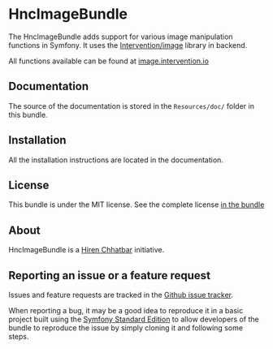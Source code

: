 HncImageBundle
=============

The HncImageBundle adds support for various image manipulation functions in Symfony.
It uses the [Intervention/image](https://github.com/Intervention/image) library in backend.

All functions available can be found at [image.intervention.io](http://image.intervention.io/)

Documentation
-------------

The source of the documentation is stored in the `Resources/doc/` folder
in this bundle.

Installation
------------

All the installation instructions are located in the documentation.

License
-------

This bundle is under the MIT license. See the complete license [in the bundle](LICENSE)

About
-----

HncImageBundle is a [Hiren Chhatbar](https://github.com/hirenchhatbar) initiative.


Reporting an issue or a feature request
---------------------------------------

Issues and feature requests are tracked in the [Github issue tracker](https://github.com/hirenchhatbar/HncImageBundle/issues).

When reporting a bug, it may be a good idea to reproduce it in a basic project
built using the [Symfony Standard Edition](https://github.com/symfony/symfony-standard)
to allow developers of the bundle to reproduce the issue by simply cloning it
and following some steps.